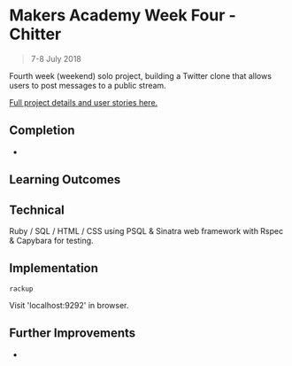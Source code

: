 # Makers Academy Week Four - Chitter
> 7-8 July 2018

Fourth week (weekend) solo project, building a Twitter clone that allows users to post messages to a public stream.

[Full project details and user stories here.](https://github.com/makersacademy/chitter-challenge)

## Completion

*

## Learning Outcomes



## Technical

Ruby / SQL / HTML / CSS using PSQL & Sinatra web framework with Rspec & Capybara for testing.

## Implementation

```shell
rackup
```
Visit 'localhost:9292' in browser.

## Further Improvements

*
